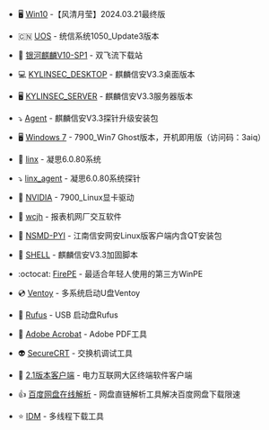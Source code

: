 - 🖥️  [Win10](https://www.alipan.com/s/xpMpdJhs55j) -【风清月莹】2024.03.21最终版

- :cn: [UOS](https://pan.baidu.com/s/1Kgd4OQG2a6Q7BoL4hrJCig?pwd=q5tc) - 统信系统1050_Update3版本

- :racehorse: [银河麒麟V10-SP1](https://sx.ygwid.cn:4431/) - 双飞流下载站

- :computer: [KYLINSEC_DESKTOP](https://pan.baidu.com/s/1YNx3UZAZOXVmt6kpEwF_wg?pwd=vfgt) - 麒麟信安V3.3桌面版本

- 🖥️ [KYLINSEC_SERVER](https://pan.baidu.com/s/1thG8uQh0VDZPQCq2tYkVKA?pwd=ewui) - 麒麟信安V3.3服务器版本

- :arrow_heading_down: [Agent](https://pan.baidu.com/s/1bPe_4pIrL9VTo8Lv0BubRQ?pwd=qbvq) - 麒麟信安V3.3探针升级安装包

- 🖥️ [Windows 7](https://cloud.189.cn/web/share?code=faAjQr7jI3Q3) - 7900_Win7 Ghost版本，开机即用版（访问码：3aiq）

- :anger: [linx](https://www.linx-info.com/download/os/6.0.80/linxos-6.0.80-20230727-x86_64-DVD.iso) - 凝思6.0.80系统

- :arrow_heading_down: [linx_agent](https://pan.baidu.com/s/1aScVczXCne4T0bSEx9F9ZQ?pwd=r2rg) - 凝思6.0.80系统探针

- :eyes: [NVIDIA](https://pan.baidu.com/s/1AMtWB9uaSxl94QWwYTZhqA?pwd=icui) - 7900_Linux显卡驱动

- :floppy_disk: [wcjh](https://pan.baidu.com/s/1PLqZ5Vn47y4L4tzVmHzenw?pwd=tthy) - 报表机网厂交互软件

- :lock_with_ink_pen: [NSMD-PYI](https://pan.baidu.com/s/1jJ8ognFKRjKWfQZ-Nb82Qw?pwd=qi8d) - 江南信安网安Linux版客户端内含QT安装包

- :page_with_curl: [SHELL](https://pan.baidu.com/s/1rhlbfRHWRG0Fyn1Xgqs8NA?pwd=kwun) - 麒麟信安V3.3加固脚本

- :octocat: [FirePE](https://firpe.cn/page-247) - 最适合年轻人使用的第三方WinPE

- :cd: [Ventoy](https://www.ventoy.net/cn/download.html) - 多系统启动U盘Ventoy

- :floppy_disk: [Rufus](http://rufus.ie/zh/) - USB 启动盘Rufus

- :pencil: [Adobe Acrobat](https://pan.baidu.com/s/1v2XHkou5-nfuXUKXlF20Gw?pwd=wwtw) - Adobe PDF工具

- :alien: [SecureCRT](https://pan.baidu.com/s/18rn42LrS_Y7v3Zyl4ihXeQ?pwd=n7uc) - 交换机调试工具

- :floppy_disk: [2.1版本客户端](https://pan.baidu.com/s/165wYFm73sFEAu5pRoWQG2Q?pwd=pt44) - 电力互联网大区终端软件客户端

- :+1: [百度网盘在线解析](https://wangpan.xiaoliu.life/#/index) - 网盘直链解析工具解决百度网盘下载限速

- :star: [IDM](http://ct.mcoo.cc/d/20763854-56559365-bd55fe) - 多线程下载工具
